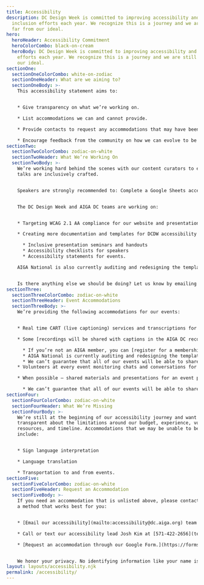 ```yaml
---
title: Accessibility
description: DC Design Week is committed to improving accessibility and
  inclusion efforts each year. We recognize this is a journey and we are still
  far from our ideal.
hero:
  heroHeader: Accessibility Commitment
  heroColorCombo: black-on-cream
  heroBody: DC Design Week is committed to improving accessibility and inclusion
    efforts each year. We recognize this is a journey and we are still far from
    our ideal.
sectionOne:
  sectionOneColorCombo: white-on-zodiac
  sectionOneHeader: What are we aiming to?
  sectionOneBody: >-
    This accessibility statement aims to:


    * Give transparency on what we’re working on.

    * List accommodations we can and cannot provide.

    * Provide contacts to request any accommodations that may have been missed or undocumented.

    * Encourage feedback from the community on how we can evolve to be more inclusive in the future.
sectionTwo:
  sectionTwoColorCombo: zodiac-on-white
  sectionTwoHeader: What We’re Working On
  sectionTwoBody: >-
    We’re working hard behind the scenes with our content curators to ensure all
    talks are inclusively crafted.


    Speakers are strongly recommended to: Complete a Google Sheets accessibility checklist based on [Allison Ravenhall’s article Inclusive Design for Accessible Presentations](https://www.smashingmagazine.com/2018/11/inclusive-design-accessible-presentations/). Attend an inclusive presentation seminar, read an inclusive presentation handout, and review Allison’s article.


    The DC Design Week and AIGA DC teams are working on:


    * Targeting WCAG 2.1 AA compliance for our website and presentation materials which includes meaningful alt text, respecting reduced motion preferences, and understandable heading structures. We can’t cover everything as a team of volunteers, so if you see something wrong please let us know at [designweek@dc.aiga.org](mailto:designweek@dc.aiga.org).

    * Creating more documentation and templates for DCDW accessibility including:

      * Inclusive presentation seminars and handouts
      * Accessibility checklists for speakers
      * Accessibility statements for events.

    AIGA National is also currently auditing and redesigning the template used by all chapters, including DC, to make registration and access to videos more accessible to everyone.


    Is there anything else we should be doing? Let us know by emailing our accessibility team at [accessibility@dc.aiga.org](mailto:accessibility@dc.aiga.org).
sectionThree:
  sectionThreeColorCombo: zodiac-on-white
  sectionThreeHeader: Event Accommodations
  sectionThreeBody: >-
    We’re providing the following accommodations for our events:


    * Real time CART (live captioning) services and transcriptions for virtual events.

    * Some [recordings will be shared with captions in the AIGA DC recordings archive](https://dc.aiga.org/introducing-the-aiga-dc-event-recordings-archive/) for AIGA members to rewatch or catch up on at a later date.

      * If you’re not an AIGA member, you can [register for a membership on our website](https://dc.aiga.org/membership/membership-rates/) for just $50 for a year. We’re a 100% non-revenue generating entity, so this goes a long way to keeping us afloat.
      * AIGA National is currently auditing and redesigning the template used by all chapters, including DC, to make registration and access to videos more accessible to everyone. If you have difficulties registering or accessing the recordings in its current state, please let us know at dcdw@dc.aiga.org.
      * We can’t guarantee that all of our events will be able to share recordings as some talks may contain classified information. If we’re unable to do so, we’ll disclose that ahead of time in each of the event’s descriptions.
    * Volunteers at every event monitoring chats and conversations for [compliance to AIGA’s code of conduct](https://dc.aiga.org/events/code-of-conduct/).

    * When possible — shared materials and presentations for an event prior to it starting. Follow along comfortably with your own technology and at your own pace.

      * We can’t guarantee that all of our events will be able to share their materials ahead of time because some talks may contain classified information or may not have the resources and time to do so.
sectionFour:
  sectionFourColorCombo: zodiac-on-white
  sectionFourHeader: What We’re Missing
  sectionFourBody: >-
    We’re still at the beginning of our accessibility journey and want to be
    transparent about the limitations around our budget, experience, volunteer
    resources, and timeline. Accommodations that we may be unable to be provided
    include:


    * Sign language interpretation

    * Language translation

    * Transportation to and from events.
sectionFive:
  sectionFiveColorCombo: zodiac-on-white
  sectionFiveHeader: Request an Accommodation
  sectionFiveBody: >-
    If you need an accommodation that is unlisted above, please contact us using
    a method that works best for you:


    * [Email our accessibility](mailto:accessibility@dc.aiga.org) team at accessibility@dc.aiga.org.

    * Call or text our accessibility lead Josh Kim at [571-422-2656](tel:571-422-2656).

    * [Request an accommodation through our Google Form.](https://forms.gle/VTys8LzewYs2isUm7)


    We honor your privacy. No identifying information like your name is required to request an accomodation, and all details will be deleted once completed.
layout: layouts/accessibility.njk
permalink: /accessibility/
---
```

